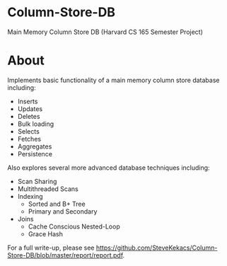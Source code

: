 # Column-Store-DB
Main Memory Column Store DB (Harvard CS 165 Semester Project)

# About
Implements basic functionality of a main memory column store database including:
  * Inserts
  * Updates
  * Deletes
  * Bulk loading
  * Selects
  * Fetches
  * Aggregates
  * Persistence

Also explores several more advanced database techniques including:
* Scan Sharing
* Multithreaded Scans
* Indexing
  * Sorted and B+ Tree
  * Primary and Secondary
* Joins
  * Cache Conscious Nested-Loop
  * Grace Hash

For a full write-up, please see https://github.com/SteveKekacs/Column-Store-DB/blob/master/report/report.pdf.


